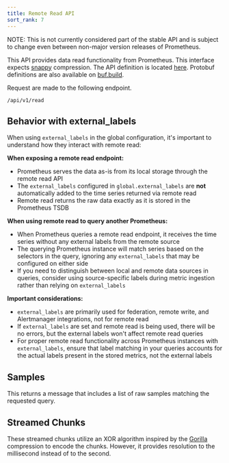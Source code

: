 ```yaml
---
title: Remote Read API
sort_rank: 7
---
```


NOTE: This is not currently considered part of the stable API and is subject to change even between non-major version releases of Prometheus.

This API provides data read functionality from Prometheus. This interface expects [snappy](https://github.com/google/snappy) compression.
The API definition is located [here](https://github.com/prometheus/prometheus/blob/main/prompb/remote.proto).
Protobuf definitions are also available on [buf.build](https://buf.build/prometheus/prometheus/docs/main:prometheus#prometheus.ReadRequest).

Request are made to the following endpoint.
```
/api/v1/read
```

## Behavior with external_labels

When using `external_labels` in the global configuration, it's important to understand how they interact with remote read:

**When exposing a remote read endpoint:**
- Prometheus serves the data as-is from its local storage through the remote read API
- The `external_labels` configured in `global.external_labels` are **not** automatically added to the time series returned via remote read
- Remote read returns the raw data exactly as it is stored in the Prometheus TSDB

**When using remote read to query another Prometheus:**
- When Prometheus queries a remote read endpoint, it receives the time series without any external labels from the remote source
- The querying Prometheus instance will match series based on the selectors in the query, ignoring any `external_labels` that may be configured on either side
- If you need to distinguish between local and remote data sources in queries, consider using source-specific labels during metric ingestion rather than relying on `external_labels`

**Important considerations:**
- `external_labels` are primarily used for federation, remote write, and Alertmanager integrations, not for remote read
- If `external_labels` are set and remote read is being used, there will be no errors, but the external labels won't affect remote read queries
- For proper remote read functionality across Prometheus instances with `external_labels`, ensure that label matching in your queries accounts for the actual labels present in the stored metrics, not the external labels

## Samples

This returns a message that includes a list of raw samples matching the
requested query.

## Streamed Chunks

These streamed chunks utilize an XOR algorithm inspired by the [Gorilla](http://www.vldb.org/pvldb/vol8/p1816-teller.pdf)
compression to encode the chunks. However, it provides resolution to the millisecond instead of to the second.
